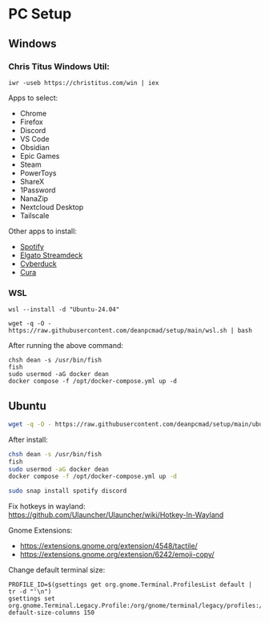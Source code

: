 # PC Setup

## Windows

### Chris Titus Windows Util:

```
iwr -useb https://christitus.com/win | iex
```

Apps to select:

- Chrome
- Firefox
- Discord
- VS Code
- Obsidian
- Epic Games
- Steam
- PowerToys
- ShareX
- 1Password
- NanaZip
- Nextcloud Desktop
- Tailscale

Other apps to install:

- [Spotify](https://download.scdn.co/SpotifySetup.exe)
- [Elgato Streamdeck](https://www.elgato.com/us/en/s/downloads)
- [Cyberduck](https://cyberduck.io/download/)
- [Cura](https://ultimaker.com/software/ultimaker-cura/)

### WSL

```
wsl --install -d "Ubuntu-24.04"
```

```
wget -q -O - https://raw.githubusercontent.com/deanpcmad/setup/main/wsl.sh | bash
```

After running the above command:

```
chsh dean -s /usr/bin/fish
fish
sudo usermod -aG docker dean
docker compose -f /opt/docker-compose.yml up -d
```


## Ubuntu

```bash
wget -q -O - https://raw.githubusercontent.com/deanpcmad/setup/main/ubuntu.sh | bash
```

After install:

```bash
chsh dean -s /usr/bin/fish
fish
sudo usermod -aG docker dean
docker compose -f /opt/docker-compose.yml up -d

sudo snap install spotify discord
```

Fix hotkeys in wayland: https://github.com/Ulauncher/Ulauncher/wiki/Hotkey-In-Wayland

Gnome Extensions:

- https://extensions.gnome.org/extension/4548/tactile/
- https://extensions.gnome.org/extension/6242/emoji-copy/

Change default terminal size:

```
PROFILE_ID=$(gsettings get org.gnome.Terminal.ProfilesList default | tr -d "'\n")
gsettings set org.gnome.Terminal.Legacy.Profile:/org/gnome/terminal/legacy/profiles:/:$PROFILE_ID/ default-size-columns 150
```
